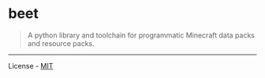 # beet

> A python library and toolchain for programmatic Minecraft data packs and resource packs.

---

License - [MIT](https://github.com/vberlier/beet/blob/master/LICENSE)
